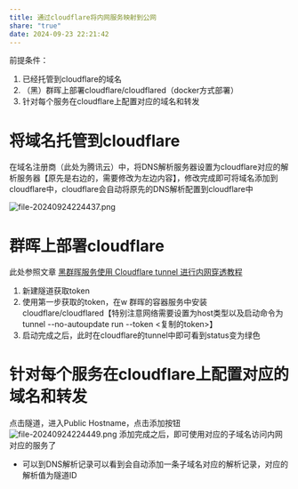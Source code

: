 ```yaml
---
title: 通过cloudflare将内网服务映射到公网
share: "true"
date: 2024-09-23 22:21:42
---
```

前提条件：
1. 已经托管到cloudflare的域名
2. （黑）群晖上部署cloudflare/cloudflared（docker方式部署）
3. 针对每个服务在cloudflare上配置对应的域名和转发
# 将域名托管到cloudflare
在域名注册商（此处为腾讯云）中，将DNS解析服务器设置为cloudflare对应的解析服务器【原先是右边的，需要修改为左边内容】，修改完成即可将域名添加到cloudflare中，cloudflare会自动将原先的DNS解析配置到cloudflare中

![file-20240924224437.png](file-20240924224437.png)
# 群晖上部署cloudflare
此处参照文章  [黑群晖服务使用 Cloudflare tunnel 进行内网穿透教程]( https://hackfang.me/nas-cloudflare-tunnel  )
1. 新建隧道获取token
2. 使用第一步获取的token，在w 群晖的容器服务中安装 cloudflare/cloudflared【特别注意网络需要设置为host类型以及启动命令为tunnel --no-autoupdate run --token <复制的token>】
3. 启动完成之后，此时在cloudflare的tunnel中即可看到status变为绿色
# 针对每个服务在cloudflare上配置对应的域名和转发
点击隧道，进入Public Hostname，点击添加按钮
![file-20240924224449.png](file-20240924224449.png)
添加完成之后，即可使用对应的子域名访问内网对应的服务了
* 可以到DNS解析记录可以看到会自动添加一条子域名对应的解析记录，对应的解析值为隧道ID